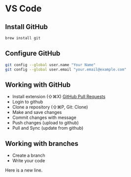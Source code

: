 # VS Code

## Install GitHub
```bash
brew install git
```

## Configure GitHub
```bash
git config --global user.name "Your Name"
git config --global user.email "your.email@example.com"
```


## Working with GitHub
* Install extension (⇧⌘X) [GitHub Pull Requests](https://marketplace.visualstudio.com/items?itemName=GitHub.vscode-pull-request-github)
* Login to github
* Clone a repository (⇧⌘P, Git: Clone)
* Make and save changes
* Commit changes with message
* Push changes (upload to github)
* Pull and Sync (update from github)

## Working with branches
* Create a branch
* Write your code

Here is a new line.
